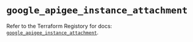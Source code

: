 # `google_apigee_instance_attachment`

Refer to the Terraform Registory for docs: [`google_apigee_instance_attachment`](https://www.terraform.io/docs/providers/google/r/apigee_instance_attachment).
